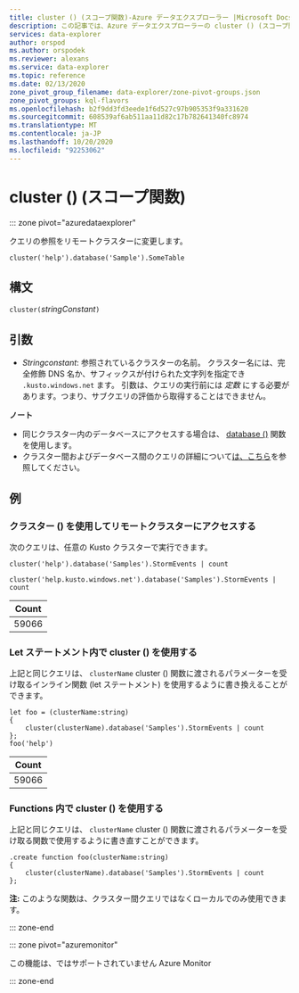 ```yaml
---
title: cluster () (スコープ関数)-Azure データエクスプローラー |Microsoft Docs
description: この記事では、Azure データエクスプローラーの cluster () (スコープ関数) について説明します。
services: data-explorer
author: orspod
ms.author: orspodek
ms.reviewer: alexans
ms.service: data-explorer
ms.topic: reference
ms.date: 02/13/2020
zone_pivot_group_filename: data-explorer/zone-pivot-groups.json
zone_pivot_groups: kql-flavors
ms.openlocfilehash: b2f9dd3fd3eede1f6d527c97b905353f9a331620
ms.sourcegitcommit: 608539af6ab511aa11d82c17b782641340fc8974
ms.translationtype: MT
ms.contentlocale: ja-JP
ms.lasthandoff: 10/20/2020
ms.locfileid: "92253062"
---
```

# <a name="cluster-scope-function"></a>cluster () (スコープ関数)

::: zone pivot="azuredataexplorer"

クエリの参照をリモートクラスターに変更します。 

```kusto
cluster('help').database('Sample').SomeTable
```

## <a name="syntax"></a>構文

`cluster(`*stringConstant*`)`

## <a name="arguments"></a>引数

* *Stringconstant*: 参照されているクラスターの名前。 クラスター名には、完全修飾 DNS 名か、サフィックスが付けられた文字列を指定でき `.kusto.windows.net` ます。 引数は、クエリの実行前には _定数_ にする必要があります。つまり、サブクエリの評価から取得することはできません。

**ノート**

* 同じクラスター内のデータベースにアクセスする場合は、 [database ()](databasefunction.md) 関数を使用します。
* クラスター間およびデータベース間のクエリの詳細について[は、こちら](cross-cluster-or-database-queries.md)を参照してください。  

## <a name="examples"></a>例

### <a name="use-cluster-to-access-remote-cluster"></a>クラスター () を使用してリモートクラスターにアクセスする 

次のクエリは、任意の Kusto クラスターで実行できます。

```kusto
cluster('help').database('Samples').StormEvents | count

cluster('help.kusto.windows.net').database('Samples').StormEvents | count  
```

|Count|
|---|
|59066|

### <a name="use-cluster-inside-let-statements"></a>Let ステートメント内で cluster () を使用する 

上記と同じクエリは、 `clusterName` cluster () 関数に渡されるパラメーターを受け取るインライン関数 (let ステートメント) を使用するように書き換えることができます。

```kusto
let foo = (clusterName:string)
{
    cluster(clusterName).database('Samples').StormEvents | count
};
foo('help')
```

|Count|
|---|
|59066|

### <a name="use-cluster-inside-functions"></a>Functions 内で cluster () を使用する 

上記と同じクエリは、 `clusterName` cluster () 関数に渡されるパラメーターを受け取る関数で使用するように書き直すことができます。

```kusto
.create function foo(clusterName:string)
{
    cluster(clusterName).database('Samples').StormEvents | count
};
```

**注:** このような関数は、クラスター間クエリではなくローカルでのみ使用できます。

::: zone-end

::: zone pivot="azuremonitor"

この機能は、ではサポートされていません Azure Monitor

::: zone-end
